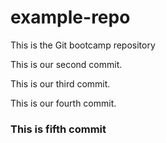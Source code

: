 # example-repo
This is the Git bootcamp repository

This is our second commit.

This is our third commit.

This is our fourth commit.

### This is fifth commit 
